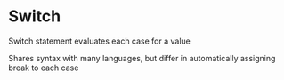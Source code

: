 # Switch

Switch statement evaluates each case for a value

Shares syntax with many languages, but differ in automatically assigning break to each case